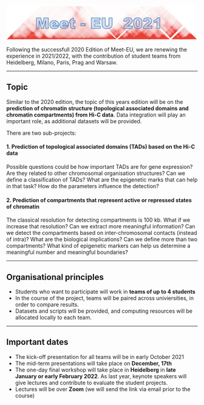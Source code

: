 

![hic](./hic.png)

Following the successfull 2020 Edition of Meet-EU, we are renewing the experience in 2021/2022, with the contribution of student teams from Heidelberg, Milano, Paris, Prag and Warsaw.


*********
## Topic

Similar to the 2020 edition, the topic of this years edition will be on the **prediction of chromatin structure (topological associated domains and chromatin compartments) from Hi-C data**. Data integration will play an important role, as additional datasets will be provided.

There are two sub-projects:

#### 1. Prediction of topological associated domains (TADs) based on the Hi-C data

Possible questions could be how important TADs are for gene expression? Are they related to other chromosomal organisation structures? Can we define a classification of TADs? What are the epigenetic marks that can help in that task? How do the parameters influence the detection?

#### 2. Prediction of compartments that represent active or repressed states of chromatin

The classical resolution for detecting compartments is 100 kb. What if we increase that resolution? Can we extract more meaningful information? Can we detect the compartments based on inter-chromosomal contacts (instead of intra)? What are the biological implications? Can we define more than two compartments? What kind of epigenetic markers can help us determine a meaningful number and meaningful boundaries?



*********
## Organisational principles

* Students who want to participate will work in **teams of up to 4 students**
* In the course of the project, teams will be paired across univiersities, in order to compare results. 
* Datasets and scripts will be provided, and computing resources will be allocated locally to each team.


*********
## Important dates

* The kick-off presentation for all teams will be in early October 2021
* The mid-term presentations will take place on **December, 17th**
* The one-day final workshop will take place in **Heidelberg** in **late January or early February 2022**. As last year, keynote speakers will give lectures and contribute to evaluate the student projects.
* Lectures will be over **Zoom** (we will send the link via email prior to the course)

